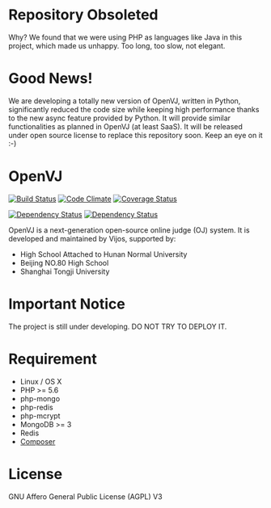 
# Repository Obsoleted

Why? We found that we were using PHP as languages like Java in this project, which made us unhappy. Too long, too slow, not elegant.

# Good News!

We are developing a totally new version of OpenVJ, written in Python, significantly reduced the code size while keeping high performance thanks to the new async feature provided by Python. It will provide similar functionalities as planned in OpenVJ (at least SaaS). It will be released under open source license to replace this repository soon. Keep an eye on it :-)

OpenVJ
======

[![Build Status](https://travis-ci.org/vijos/openvj.svg?branch=master)](https://travis-ci.org/vijos/openvj)
[![Code Climate](https://codeclimate.com/github/vijos/openvj/badges/gpa.svg)](https://codeclimate.com/github/vijos/openvj)
[![Coverage Status](https://coveralls.io/repos/vijos/openvj/badge.svg?branch=master)](https://coveralls.io/r/vijos/openvj?branch=master)

[![Dependency Status](https://www.versioneye.com/user/projects/550a28074996eb36f7000020/badge.svg?style=flat)](https://www.versioneye.com/user/projects/550a28074996eb36f7000020)
[![Dependency Status](https://www.versioneye.com/user/projects/550a280f4996ebdd35000053/badge.svg?style=flat)](https://www.versioneye.com/user/projects/550a280f4996ebdd35000053)

OpenVJ is a next-generation open-source online judge (OJ) system. It is developed and maintained by Vijos, supported by:

* High School Attached to Hunan Normal University
* Beijing NO.80 High School
* Shanghai Tongji University

# Important Notice

The project is still under developing. DO NOT TRY TO DEPLOY IT.

# Requirement

- Linux / OS X
- PHP >= 5.6
- php-mongo
- php-redis
- php-mcrypt
- MongoDB >= 3
- Redis
- [Composer](https://github.com/composer/composer)

# License

GNU Affero General Public License (AGPL) V3
